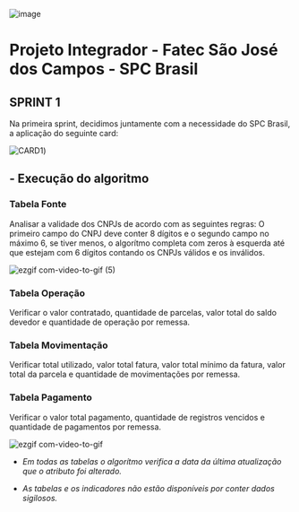 ![image](https://user-images.githubusercontent.com/57918707/81295850-6e8c7d00-9047-11ea-98ea-f68549174851.png)


# Projeto Integrador - Fatec São José dos Campos - SPC Brasil


## SPRINT 1

Na primeira sprint, decidimos juntamente com a necessidade do SPC Brasil, a aplicação do seguinte card:


![CARD1 ](https://user-images.githubusercontent.com/57918707/82107072-5b3e7900-96fb-11ea-9e9b-278562bbdc99.png))


## - Execução do algoritmo

### Tabela Fonte

Analisar a validade dos CNPJs de acordo com as seguintes regras:
O primeiro campo do CNPJ deve conter 8 dígitos e o segundo campo no máximo 6, se tiver menos, o algorítmo completa com zeros à esquerda até que estejam com 6 dígitos contando os CNPJs válidos e os inválidos. 


![ezgif com-video-to-gif (5)](https://user-images.githubusercontent.com/57918707/82106998-d2bfd880-96fa-11ea-88db-1056177454e8.gif)



### Tabela Operação
Verificar o valor contratado, quantidade de parcelas, valor total do saldo devedor e quantidade de operação por remessa.

### Tabela Movimentação
Verificar total utilizado, valor total fatura, valor total mínimo da fatura, valor total da parcela e quantidade de movimentações por remessa.

### Tabela Pagamento 
Verificar o valor total pagamento, quantidade de registros vencidos e quantidade de pagamentos por remessa.



![ezgif com-video-to-gif](https://user-images.githubusercontent.com/57918707/82107358-61cdf000-96fd-11ea-975e-172898360aaa.gif)






* *Em todas as tabelas o algorítmo verifica a data da última atualização que o atributo foi alterado.*

* *As tabelas e os indicadores não estão disponíveis por conter dados sigilosos.*

